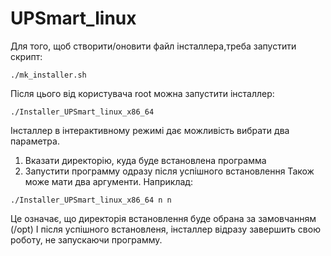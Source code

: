 # UPSmart_linux
Для того, щоб створити/оновити файл інсталлера,треба запустити скрипт:
```
./mk_installer.sh
```
Після цього від користувача root можна запустити інсталлер:
```
./Installer_UPSmart_linux_x86_64
```
Інсталлер в інтерактивному режимі дає можливість вибрати два параметра.
1. Вказати директорію, куда буде встановлена программа
2. Запустити программу одразу після успішного встановлення
Також може мати два аргументи.
Наприклад:
```
./Installer_UPSmart_linux_x86_64 n n
```
Це означає, що директорія встановлення буде обрана за замовчанням (/opt)
І після успішного встановленя, інсталлер відразу завершить свою роботу, не запускаючи программу.
